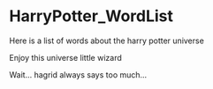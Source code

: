# HarryPotter_WordList
Here is a list of words about the harry potter universe


Enjoy this universe little wizard  
  
Wait... hagrid always says too much...
